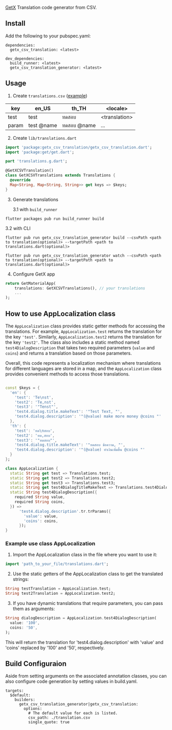<!--
This README describes the package. If you publish this package to pub.dev,
this README's contents appear on the landing page for your package.

For information about how to write a good package README, see the guide for
[writing package pages](https://dart.dev/guides/libraries/writing-package-pages).

For general information about developing packages, see the Dart guide for
[creating packages](https://dart.dev/guides/libraries/create-library-packages)
and the Flutter guide for
[developing packages and plugins](https://flutter.dev/developing-packages).
-->

[GetX](https://pub.dev/packages/get#internationalization) Translation code generator from CSV.

## Install

Add the following to your pubspec.yaml:

```
dependencies:
  getx_csv_translation: <latest>

dev_dependencies:
  build_runner: <latest>
  getx_csv_translation_generator: <latest>
```

## Usage

1. Create `translations.csv` ([example](./example/translations.csv))

| key   | en_US      | th_TH       | \<locale>      |
| ----- | ---------- | ----------- | -------------- |
| test  | test       | ทดสอบ       | \<translation> |
| param | test @name | ทดสอบ @name | ...            |

2. Create `lib/translations.dart`

```dart
import 'package:getx_csv_translation/getx_csv_translation.dart';
import 'package:get/get.dart';

part 'translations.g.dart';

@GetXCSVTranslation()
class GetXCSVTranslations extends Translations {
  @override
  Map<String, Map<String, String>> get keys => $keys;
}
```

3. Generate translations

   3.1 with `build_runner`

```
flutter packages pub run build_runner build
```

3.2 with CLI

```
flutter pub run getx_csv_translation_generator build --csvPath <path to translation(optional)> --targetPath <path to translations.dart(optional)>
```

```
flutter pub run getx_csv_translation_generator watch --csvPath <path to translation(optional)> --targetPath <path to translations.dart(optional)>
```

4. Configure GetX app

```dart
return GetMaterialApp(
    translations: GetXCSVTranslations(), // your translations
    ...
);
```

## How to use AppLocalization class

The `AppLocalization` class provides static getter methods for accessing the translations. For example, `AppLocalization.test` returns the translation for the key `'test'`. Similarly, `AppLocalization.test2` returns the translation for the key `'test2'`. The class also includes a static method named `test4DialogDescription` that takes two required parameters (`value` and `coins`) and returns a translation based on those parameters.

Overall, this code represents a localization mechanism where translations for different languages are stored in a map, and the `AppLocalization` class provides convenient methods to access those translations.

```dart

const $keys = {
  'en': {
    'test': 'Te\nst',
    'test2': 'Te,nst',
    'test3': '"Tenst"',
    'test4.dialog.title.makeText': '"Test Text, "',
    'test4.dialog.description': '"(@value) make more money @coins "'
  },
  'th': {
    'test': 'ทด\nสอบ',
    'test2': 'ทด,สอบ',
    'test3': '"ทดสอบ"',
    'test4.dialog.title.makeText': '"ทดสอบ ข้อความ, "',
    'test4.dialog.description': '"(@value) ทำเงินเพิ่มขึ้น @coins "'
  }
};

class AppLocalization {
  static String get test => Translations.test;
  static String get test2 => Translations.test2;
  static String get test3 => Translations.test3;
  static String get test4DialogTitleMakeText => Translations.test4DialogTitleMakeText;
  static String test4DialogDescription({
    required String value,
    required String coins,
  }) =>
      'test4.dialog.description'.tr.trParams({
        'value': value,
        'coins': coins,
      });
}
```

### Example use class AppLocalization

1. Import the AppLocalization class in the file where you want to use it:
``` dart
import 'path_to_your_file/translations.dart';
```

2. Use the static getters of the AppLocalization class to get the translated strings:
``` dart
String testTranslation = AppLocalization.test;
String test2Translation = AppLocalization.test2;
```

3. If you have dynamic translations that require parameters, you can pass them as arguments:
``` dart
String dialogDescription = AppLocalization.test4DialogDescription(
  value: '100',
  coins: '50',
);
```
This will return the translation for 'test4.dialog.description' with 'value' and 'coins' replaced by '100' and '50', respectively.

## Build Configuraion

Aside from setting arguments on the associated annotation classes, you can also configure code generation by setting values in build.yaml.

```
targets:
  $default:
    builders:
      getx_csv_translation_generator|getx_csv_translation:
        options:
          # The default value for each is listed.
          csv_path: ./translation.csv
          single_quote: true
```


